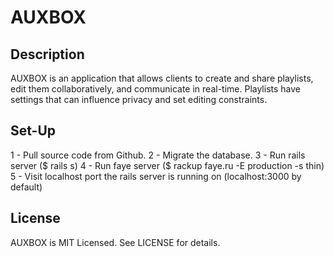 # AUXBOX

## Description

AUXBOX is an application that allows clients to create and share playlists, edit them collaboratively, and communicate in real-time. Playlists have settings that can influence privacy and set editing constraints.

## Set-Up

1 - Pull source code from Github. 
2 - Migrate the database. 
3 - Run rails server ($ rails s) 
4 - Run faye server ($ rackup faye.ru -E production -s thin)
5 - Visit localhost port the rails server is running on (localhost:3000 by default)

## License

AUXBOX is MIT Licensed. See LICENSE for details.
